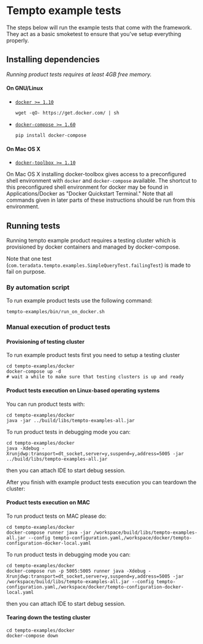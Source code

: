 # Tempto example tests

The steps below will run the example tests that come with the framework. They act as a basic
smoketest to ensure that you've setup everything properly.

## Installing dependencies

*Running product tests requires at least 4GB free memory.*

#### On GNU/Linux
* [```docker >= 1.10```](https://docs.docker.com/installation/#installation)

    ```
    wget -qO- https://get.docker.com/ | sh
    ```

* [```docker-compose >= 1.60```](https://docs.docker.com/compose/install/)

    ```
    pip install docker-compose
    ```

#### On Mac OS X

* [```docker-toolbox >= 1.10```](https://www.docker.com/products/docker-toolbox)

On Mac OS X installing docker-toolbox gives access to a preconfigured shell environment
with ```docker``` and ```docker-compose``` available. The shortcut to this preconfigured
shell environment for docker may be found in Applications/Docker as "Docker Quickstart Terminal."
Note that all commands given in later parts of these instructions should be run from this
environment.

## Running tests

Running tempto example product requires a testing cluster which is provisioned by docker containers and managed by docker-compose.

Note that one test (`com.teradata.tempto.examples.SimpleQueryTest.failingTest`) is made to fail on purpose.

### By automation script

To run example product tests use the following command:

```
tempto-examples/bin/run_on_docker.sh
```

### Manual execution of product tests
#### Provisioning of testing cluster

To run example product tests first you need to setup a testing cluster

```
cd tempto-examples/docker
docker-compose up -d
# wait a while to make sure that testing clusters is up and ready
```

#### Product tests execution on Linux-based operating systems

You can run product tests with:

```
cd tempto-examples/docker
java -jar ../build/libs/tempto-examples-all.jar
```

To run product tests in debugging mode you can:

```
cd tempto-examples/docker
java -Xdebug -Xrunjdwp:transport=dt_socket,server=y,suspend=y,address=5005 -jar ../build/libs/tempto-examples-all.jar
```

then you can attach IDE to start debug session.

After you finish with example product tests execution you can teardown the cluster:


#### Product tests execution on MAC

To run product tests on MAC please do:

```
cd tempto-examples/docker
docker-compose runner java -jar /workspace/build/libs/tempto-examples-all.jar --config tempto-configuration.yaml,/workspace/docker/tempto-configuration-docker-local.yaml
```

To run product tests in debugging mode you can:

```
cd tempto-examples/docker
docker-compose run -p 5005:5005 runner java -Xdebug -Xrunjdwp:transport=dt_socket,server=y,suspend=y,address=5005 -jar /workspace/build/libs/tempto-examples-all.jar --config tempto-configuration.yaml,/workspace/docker/tempto-configuration-docker-local.yaml
```

then you can attach IDE to start debug session.

#### Tearing down the testing cluster
```
cd tempto-examples/docker
docker-compose down
```


